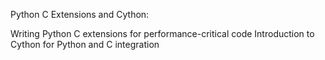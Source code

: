 Python C Extensions and Cython:

Writing Python C extensions for performance-critical code
Introduction to Cython for Python and C integration